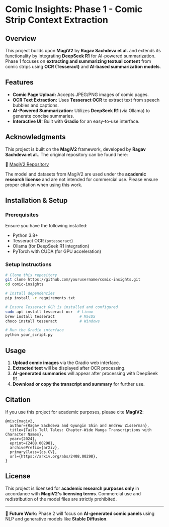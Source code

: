 # **Comic Insights: Phase 1 - Comic Strip Context Extraction**

## **Overview**
This project builds upon **MagiV2** by **Ragav Sachdeva et al.** and extends its functionality by integrating **DeepSeek R1** for AI-powered summarization. Phase 1 focuses on **extracting and summarizing textual content** from comic strips using **OCR (Tesseract)** and **AI-based summarization models**.

## **Features**
- **Comic Page Upload:** Accepts JPEG/PNG images of comic pages.
- **OCR Text Extraction:** Uses **Tesseract OCR** to extract text from speech bubbles and captions.
- **AI-Powered Summarization:** Utilizes **DeepSeek R1** (via Ollama) to generate concise summaries.
- **Interactive UI:** Built with **Gradio** for an easy-to-use interface.

## **Acknowledgments**
This project is built on the **MagiV2** framework, developed by **Ragav Sachdeva et al.**. The original repository can be found here:

🔗 [MagiV2 Repository](https://github.com/ragavsachdeva/magi)

The model and datasets from MagiV2 are used under the **academic research license** and are not intended for commercial use. Please ensure proper citation when using this work.

## **Installation & Setup**
### **Prerequisites**
Ensure you have the following installed:
- Python 3.8+
- Tesseract OCR (`pytesseract`)
- Ollama (for DeepSeek R1 integration)
- PyTorch with CUDA (for GPU acceleration)

### **Setup Instructions**
```bash
# Clone this repository
git clone https://github.com/yourusername/comic-insights.git
cd comic-insights

# Install dependencies
pip install -r requirements.txt

# Ensure Tesseract OCR is installed and configured
sudo apt install tesseract-ocr  # Linux
brew install tesseract           # MacOS
choco install tesseract          # Windows

# Run the Gradio interface
python your_script.py
```

## **Usage**
1. **Upload comic images** via the Gradio web interface.
2. **Extracted text** will be displayed after OCR processing.
3. **AI-generated summaries** will appear after processing with DeepSeek R1.
4. **Download or copy the transcript and summary** for further use.

## **Citation**
If you use this project for academic purposes, please cite **MagiV2**:
```
@misc{magiv2,
  author={Ragav Sachdeva and Gyungin Shin and Andrew Zisserman},
  title={Tails Tell Tales: Chapter-Wide Manga Transcriptions with Character Names},
  year={2024},
  eprint={2408.00298},
  archivePrefix={arXiv},
  primaryClass={cs.CV},
  url={https://arxiv.org/abs/2408.00298},
}
```

## **License**
This project is licensed for **academic research purposes only** in accordance with **MagiV2's licensing terms**. Commercial use and redistribution of the model files are strictly prohibited.

---
🚀 **Future Work:** Phase 2 will focus on **AI-generated comic panels** using NLP and generative models like **Stable Diffusion**.
